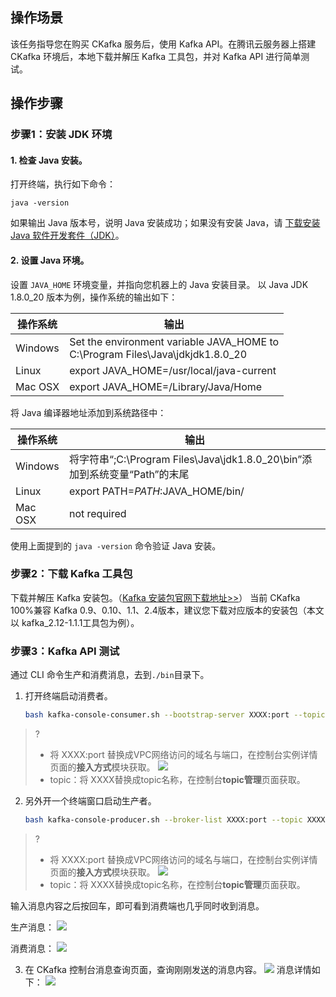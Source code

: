## 操作场景

该任务指导您在购买 CKafka 服务后，使用 Kafka API。在腾讯云服务器上搭建 CKafka 环境后，本地下载并解压 Kafka 工具包，并对 Kafka API 进行简单测试。

## 操作步骤

### 步骤1：安装 JDK 环境

#### 1. 检查 Java 安装。

打开终端，执行如下命令：

```
java -version
```

如果输出 Java 版本号，说明 Java 安装成功；如果没有安装 Java，请 [下载安装 Java 软件开发套件（JDK）](http://kafka.apache.org/downloads)。


#### 2. 设置 Java 环境。

设置 `JAVA_HOME` 环境变量，并指向您机器上的 Java 安装目录。 
以 Java JDK 1.8.0_20 版本为例，操作系统的输出如下：

| 操作系统 | 输出                                                         |
| -------- | ------------------------------------------------------------ |
| Windows  | Set the environment variable JAVA_HOME to <br/>C:\Program Files\Java\jdkjdk1.8.0_20 |
| Linux    | export JAVA_HOME=/usr/local/java-current                     |
| Mac OSX  | export JAVA_HOME=/Library/Java/Home                          |

 将 Java 编译器地址添加到系统路径中：

| 操作系统 | 输出                                                         |
| -------- | ------------------------------------------------------------ |
| Windows  | 将字符串“;C:\Program Files\Java\jdk1.8.0_20\bin”添加到系统变量“Path”的末尾 |
| Linux    | export PATH=$PATH:$JAVA_HOME/bin/                            |
| Mac OSX  | not required                                                 |

 使用上面提到的 `java -version` 命令验证 Java 安装。

### 步骤2：下载 Kafka 工具包

下载并解压 Kafka 安装包。（[Kafka 安装包官网下载地址>>](http://kafka.apache.org/downloads)）
当前 CKafka 100%兼容 Kafka 0.9、0.10、1.1、2.4版本，建议您下载对应版本的安装包（本文以 kafka_2.12-1.1.1工具包为例）。

### 步骤3：Kafka API 测试

通过 CLI 命令生产和消费消息，去到`./bin`目录下。

1. 打开终端启动消费者。
   ```bash
   bash kafka-console-consumer.sh --bootstrap-server XXXX:port --topic XXXX --consumer.config ../config/consumer.properties
   ```
>?
>- 将 XXXX:port 替换成VPC网络访问的域名与端口，在控制台实例详情页面的**接入方式**模块获取。
>  ![](https://main.qcloudimg.com/raw/88b29cffdf22e3a0309916ea715057a1.png)
>- topic：将 XXXX替换成topic名称，在控制台**topic管理**页面获取。

2. 另外开一个终端窗口启动生产者。
   ``` bash
   bash kafka-console-producer.sh --broker-list XXXX:port --topic XXXX --producer.config ../config/producer.properties
   ```
>?
>- 将 XXXX:port 替换成VPC网络访问的域名与端口，在控制台实例详情页面的**接入方式**模块获取。
>  ![](https://main.qcloudimg.com/raw/88b29cffdf22e3a0309916ea715057a1.png)
>- topic：将 XXXX替换成topic名称，在控制台**topic管理**页面获取。

   输入消息内容之后按回车，即可看到消费端也几乎同时收到消息。

   生产消息：
   ![](https://main.qcloudimg.com/raw/c25bdccd293ea4382064b57eec08a2fe.png)

   消费消息：
   ![](https://main.qcloudimg.com/raw/22860d730e70cfbe9eb5fcbca215d5a5.png)

3. 在 CKafka 控制台消息查询页面，查询刚刚发送的消息内容。
   ![](https://main.qcloudimg.com/raw/cca4f62e86898eec49d8a9cde7ae9fa8.png)
    消息详情如下：
   ![](https://main.qcloudimg.com/raw/43b60e402b829faab71152274a097126.png)

